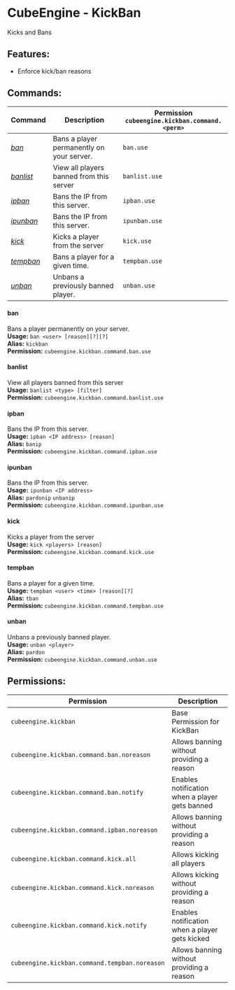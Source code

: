 # CubeEngine - KickBan
Kicks and Bans

## Features:
 - Enforce kick/ban reasons

## Commands:

| Command | Description | Permission<br>`cubeengine.kickban.command.<perm>` |
| --- | --- | --- |
| [*ban*](#ban) | Bans a player permanently on your server. | `ban.use` |
| [*banlist*](#banlist) | View all players banned from this server | `banlist.use` |
| [*ipban*](#ipban) | Bans the IP from this server. | `ipban.use` |
| [*ipunban*](#ipunban) | Bans the IP from this server. | `ipunban.use` |
| [*kick*](#kick) | Kicks a player from the server | `kick.use` |
| [*tempban*](#tempban) | Bans a player for a given time. | `tempban.use` |
| [*unban*](#unban) | Unbans a previously banned player. | `unban.use` |

#### ban  
Bans a player permanently on your server.  
**Usage:** `ban <user> [reason][?][?]`  
**Alias:** `kickban`  
**Permission:** `cubeengine.kickban.command.ban.use`  
  

#### banlist  
View all players banned from this server  
**Usage:** `banlist <type> [filter]`  
**Permission:** `cubeengine.kickban.command.banlist.use`  
  

#### ipban  
Bans the IP from this server.  
**Usage:** `ipban <IP address> [reason]`  
**Alias:** `banip`  
**Permission:** `cubeengine.kickban.command.ipban.use`  
  

#### ipunban  
Bans the IP from this server.  
**Usage:** `ipunban <IP address>`  
**Alias:** `pardonip` `unbanip`  
**Permission:** `cubeengine.kickban.command.ipunban.use`  
  

#### kick  
Kicks a player from the server  
**Usage:** `kick <players> [reason]`  
**Permission:** `cubeengine.kickban.command.kick.use`  
  

#### tempban  
Bans a player for a given time.  
**Usage:** `tempban <user> <time> [reason][?]`  
**Alias:** `tban`  
**Permission:** `cubeengine.kickban.command.tempban.use`  
  

#### unban  
Unbans a previously banned player.  
**Usage:** `unban <player>`  
**Alias:** `pardon`  
**Permission:** `cubeengine.kickban.command.unban.use`  
  

## Permissions:

| Permission | Description |
| --- | --- |
| `cubeengine.kickban` | Base Permission for KickBan |
| `cubeengine.kickban.command.ban.noreason` | Allows banning without providing a reason |
| `cubeengine.kickban.command.ban.notify` | Enables notification when a player gets banned |
| `cubeengine.kickban.command.ipban.noreason` | Allows banning without providing a reason |
| `cubeengine.kickban.command.kick.all` | Allows kicking all players |
| `cubeengine.kickban.command.kick.noreason` | Allows kicking without providing a reason |
| `cubeengine.kickban.command.kick.notify` | Enables notification when a player gets kicked |
| `cubeengine.kickban.command.tempban.noreason` | Allows banning without providing a reason |

